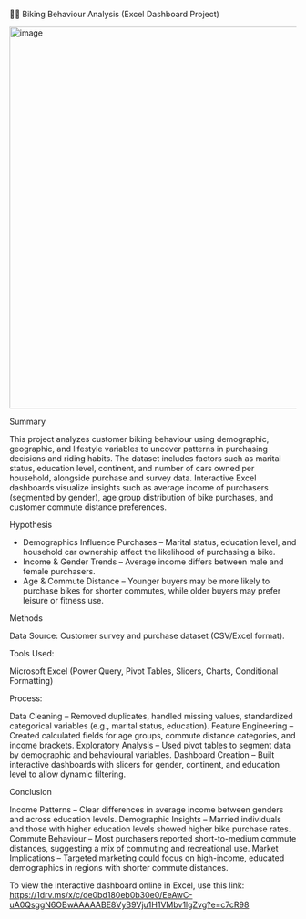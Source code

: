 🚴‍♂️ Biking Behaviour Analysis (Excel Dashboard Project)

<img width="1019" height="670" alt="image" src="https://github.com/user-attachments/assets/ce092fb9-a35d-4ac8-9a46-cb1fc9d3076f" />

Summary

This project analyzes customer biking behaviour using demographic, geographic, and lifestyle variables to uncover patterns in purchasing decisions and riding habits. The dataset includes factors such as marital status, education level, continent, and number of cars owned per household, alongside purchase and survey data. Interactive Excel dashboards visualize insights such as average income of purchasers (segmented by gender), age group distribution of bike purchases, and customer commute distance preferences.

Hypothesis

* Demographics Influence Purchases – Marital status, education level, and household car ownership affect the likelihood of purchasing a bike.
* Income & Gender Trends – Average income differs between male and female purchasers.
* Age & Commute Distance – Younger buyers may be more likely to purchase bikes for shorter commutes, while older buyers may prefer leisure or fitness use.

Methods

Data Source: Customer survey and purchase dataset (CSV/Excel format).

Tools Used:

Microsoft Excel (Power Query, Pivot Tables, Slicers, Charts, Conditional Formatting)

Process:

Data Cleaning – Removed duplicates, handled missing values, standardized categorical variables (e.g., marital status, education).
Feature Engineering – Created calculated fields for age groups, commute distance categories, and income brackets.
Exploratory Analysis – Used pivot tables to segment data by demographic and behavioural variables.
Dashboard Creation – Built interactive dashboards with slicers for gender, continent, and education level to allow dynamic filtering.

Conclusion

Income Patterns – Clear differences in average income between genders and across education levels.
Demographic Insights – Married individuals and those with higher education levels showed higher bike purchase rates.
Commute Behaviour – Most purchasers reported short-to-medium commute distances, suggesting a mix of commuting and recreational use.
Market Implications – Targeted marketing could focus on high-income, educated demographics in regions with shorter commute distances.

To view the interactive dashboard online in Excel, use this link:
https://1drv.ms/x/c/de0bd180eb0b30e0/EeAwC-uA0QsggN6OBwAAAAABE8VyB9Vju1H1VMbv1lgZvg?e=c7cR98
